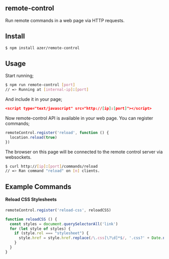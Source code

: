 ## remote-control

Run remote commands in a web page via HTTP requests.

## Install

```bash
$ npm install azer/remote-control
```

## Usage

Start running;

```bash
$ npm run remote-control [port]
// => Running at [internal-ip]:[port]
```

And include it in your page;

```json
<script type="text/javascript" src="http://[ip]:[port]"></script>
```

Now remote-control API is available in your web page. You can register commands;

```js
remoteControl.register('reload', function () {
  location.reload(true)
})
```

The browser on this page will be connected to the remote control server via websockets.

```bash
$ curl http://[ip]:[port]/commands/reload
// => Ran command "reload" on [n] clients.
```

## Example Commands

#### Reload CSS Stylesheets

```js
remoteControl.register('reload-css', reloadCSS)

function reloadCSS () {
  const styles = document.querySelectorAll('link')
  for (let style of styles) {
    if (style.rel === "stylesheet") {
      style.href = style.href.replace(/\.css[\?\d]*$/, '.css?' + Date.now())
    }
  }
}
```
